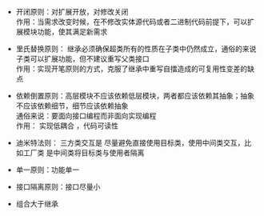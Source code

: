 - 开闭原则：对扩展开放，对修改关闭</br>
    作用：当需求改变时候，在不修改实体源代码或者二进制代码前提下，可以扩展模块功能，使其满足新需求</br>
 
- 里氏替换原则： 继承必须确保超类所有的性质在子类中仍然成立，通俗的来说子类可以扩展功能，但不建议重写父类接口</br>
    作用：实现开笔原则的方式，克服了继承中重写自擂造成的可复用性变差的缺点

- 依赖倒置原则：高层模块不应该依赖低层模块，两者都应该依赖其抽象；抽象不应该依赖细节，细节应该依赖抽象</br>
    通俗来说：要面向接口编程而非面向实现编程</br>
    作用： 实现低耦合 ，代码可读性
- 迪米特法则： 三方类交互是 尽量避免直接使用目标类，使用中间类交互，比如工厂类 是中间类将目标类与使用者隔离
- 单一原则：功能单一
- 接口隔离原则：接口尽量小
- 组合大于继承
    